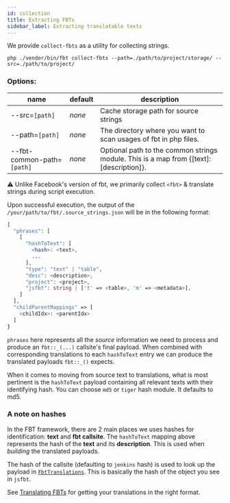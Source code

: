 ```yaml
---
id: collection
title: Extracting FBTs
sidebar_label: Extracting translatable texts
---
```


We provide `collect-fbts` as a utility for collecting strings.

```shell
php ./vendor/bin/fbt collect-fbts --path=./path/to/project/storage/ --src=./path/to/project/
```

### Options:
| name                       | default | description                                                                             |
|----------------------------|---------|-----------------------------------------------------------------------------------------|
| --src=`[path]`             | *none*  | Cache storage path for source strings                                                   |
| --path=`[path]`            | *none*  | The directory where you want to scan usages of fbt in php files.                        |
| --fbt-common-path=`[path]` | *none*  | Optional path to the common strings module. This is a map from {[text]: [description]}. |

⚠️ Unlike Facebook's version of fbt, we primarily collect `<fbt>` & translate strings during script execution.

Upon successful execution, the output of the `/your/path/to/fbt/.source_strings.json` will be in the following format:

```php
[
  "phrases": [
    [
      "hashToText": [
        <hash>: <text>,
        ...
      ],
      "type": "text" | "table",
      "desc": <description>,
      "project": <project>,
      "jsfbt": string | ['t' => <table>, 'm' => <metadata>],
    ]
  ],
  "childParentMappings" => [
    <childIdx>: <parentIdx>
  ]
}
```

`phrases` here represents all the *source* information we need to
process and produce an `fbt::_(...)` callsite's final payload.  When
combined with corresponding translations to each `hashToText` entry we
can produce the translated payloads `fbt::_()` expects.

When it comes to moving from source text to translations, what is most
pertinent is the `hashToText` payload containing all relevant texts
with their identifying hash.  You can choose `md5` or `tiger` hash module.  It defaults to md5.

### A note on hashes

In the FBT framework, there are 2 main places we uses hashes for
identification: **text** and **fbt callsite**.  The `hashToText` mapping
above represents the hash of the **text** and its **description**.  This is used
when *building* the translated payloads.

The hash of the callsite (defaulting to `jenkins` hash) is used to
look up the payload in
[`FbtTranslations`](https://github.com/richardDobron/fbt/blob/main/src/fbt/Runtime/FbtTranslations.php).
This is basically the hash of the object you see in `jsfbt`.

See [Translating FBTs](translating.md) for getting your translations in
the right format.
